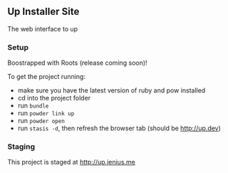 Up Installer Site
-----------------

The web interface to up

### Setup

Boostrapped with Roots (release coming soon)!

To get the project running:

  - make sure you have the latest version of ruby and pow installed
  - cd into the project folder
  - run `bundle`
  - run `powder link up`
  - run `powder open`
  - run `stasis -d`, then refresh the browser tab (should be http://up.dev)

### Staging

This project is staged at http://up.jenius.me